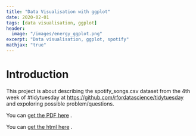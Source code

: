 ```yaml
---
title: "Data Visualisation with ggplot"
date: 2020-02-01
tags: [data visualisation, ggplot]
header:
  image: "/images/energy_ggplot.png"
excerpt: "Data visualisation, ggplot, spotify"
mathjax: "true"
---
```


# Introduction

This project is about describing the spotify_songs.csv dataset from the 4th week of #tidytuesday at https://github.com/rfordatascience/tidytuesday and expoloring possible problem/questions.

You can [get the PDF here](/assets/Spotify.pdf) .

You can [get the html here](/assets/Spotify.html) .

